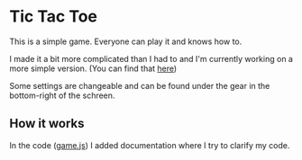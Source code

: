 # Tic Tac Toe #

This is a simple game. Everyone can play it and knows how to.

I made it a bit more complicated than I had to and I'm currently working on a more simple version.
(You can find that [here](https://github.com/DionPotkamp/TicTacToeLite "Tic Tac Toe lite"))

Some settings are changeable and can be found under the gear in the bottom-right of the schreen.
  
## How it works ##

In the code ([game.js](game.js)) I added documentation where I try to clarify my code.
